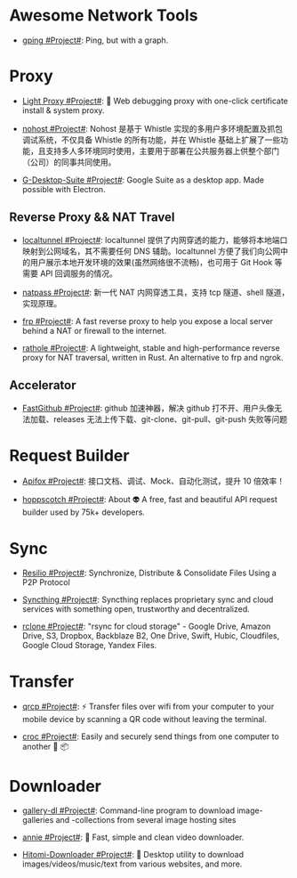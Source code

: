 # Awesome Network Tools

- [gping #Project#](https://github.com/orf/gping): Ping, but with a graph.

# Proxy

- [Light Proxy #Project#](https://github.com/alibaba/lightproxy): 💎 Web debugging proxy with one-click certificate install & system proxy.

- [nohost #Project#](https://cubox.pro/c/TKQiCs): Nohost 是基于 Whistle 实现的多用户多环境配置及抓包调试系统，不仅具备 Whistle 的所有功能，并在 Whistle 基础上扩展了一些功能，且支持多人多环境同时使用，主要用于部署在公共服务器上供整个部门（公司）的同事共同使用。

- [G-Desktop-Suite #Project#](https://github.com/alexkim205/G-Desktop-Suite): Google Suite as a desktop app. Made possible with Electron.

## Reverse Proxy && NAT Travel

- [localtunnel #Project#](https://github.com/localtunnel/localtunnel): localtunnel 提供了内网穿透的能力，能够将本地端口映射到公网域名，其不需要任何 DNS 辅助。localtunnel 方便了我们向公网中的用户展示本地开发环境的效果(虽然网络很不流畅)，也可用于 Git Hook 等需要 API 回调服务的情况。

- [natpass #Project#](https://github.com/lwch/natpass): 新一代 NAT 内网穿透工具，支持 tcp 隧道、shell 隧道，实现原理。

- [frp #Project#](https://github.com/fatedier/frp): A fast reverse proxy to help you expose a local server behind a NAT or firewall to the internet.

- [rathole #Project#](https://github.com/rapiz1/rathole): A lightweight, stable and high-performance reverse proxy for NAT traversal, written in Rust. An alternative to frp and ngrok.

## Accelerator

- [FastGithub #Project#](https://github.com/dotnetcore/FastGithub): github 加速神器，解决 github 打不开、用户头像无法加载、releases 无法上传下载、git-clone、git-pull、git-push 失败等问题

# Request Builder

- [Apifox #Project#](https://www.apifox.cn/): 接口文档、调试、Mock、自动化测试，提升 10 倍效率！

- [hoppscotch #Project#](https://github.com/hoppscotch/hoppscotch): About 👽 A free, fast and beautiful API request builder used by 75k+ developers.

# Sync

- [Resilio #Project#](https://www.resilio.com/): Synchronize, Distribute & Consolidate Files Using a P2P Protocol

- [Syncthing #Project#](https://syncthing.net/): Syncthing replaces proprietary sync and cloud services with something open, trustworthy and decentralized.

- [rclone #Project#](https://github.com/rclone/rclone): "rsync for cloud storage" - Google Drive, Amazon Drive, S3, Dropbox, Backblaze B2, One Drive, Swift, Hubic, Cloudfiles, Google Cloud Storage, Yandex Files.

# Transfer

- [qrcp #Project#](https://github.com/claudiodangelis/qrcp): ⚡ Transfer files over wifi from your computer to your mobile device by scanning a QR code without leaving the terminal.

- [croc #Project#](https://github.com/schollz/croc): Easily and securely send things from one computer to another 🐊 📦

# Downloader

- [gallery-dl #Project#](https://github.com/mikf/gallery-dl): Command-line program to download image-galleries and -collections from several image hosting sites

- [annie #Project#](https://github.com/iawia002/annie): 👾 Fast, simple and clean video downloader.

- [Hitomi-Downloader #Project#](https://github.com/KurtBestor/Hitomi-Downloader): 🍰 Desktop utility to download images/videos/music/text from various websites, and more.
